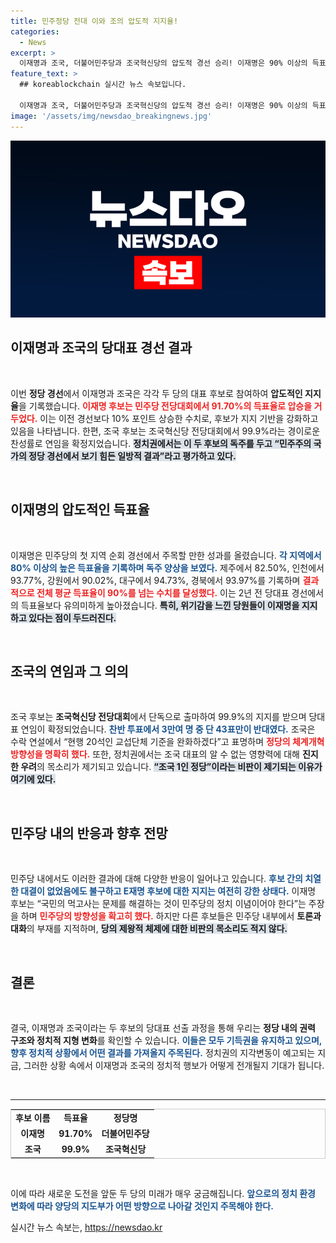 ```yaml
---
title: 민주정당 전대 이와 조의 압도적 지지율!
categories:
  - News
excerpt: >
  이재명과 조국, 더불어민주당과 조국혁신당의 압도적 경선 승리! 이재명은 90% 이상의 득표율로 민주당 독주를 확인했으며, 조국은 99.9%의 찬성률로 재선임. 두 후보의 미래 정치 지형에 대한 분수령이 될 이 경선에 주목하라!
feature_text: >
  ## koreablockchain 실시간 뉴스 속보입니다.

  이재명과 조국, 더불어민주당과 조국혁신당의 압도적 경선 승리! 이재명은 90% 이상의 득표율로 민주당 독주를 확인했으며, 조국은 99.9%의 찬성률로 재선임. 두 후보의 미래 정치 지형에 대한 분수령이 될 이 경선에 주목하라!
image: '/assets/img/newsdao_breakingnews.jpg'
---
```


<p><img src="/assets/img/newsdao_breakingnews.jpg" alt="koreablockchain 속보" /></p>

<h2 data-ke-size="size26">이재명과 조국의 당대표 경선 결과</h2>

<p data-ke-size="size16">&nbsp;</p> 

<p>이번 <b>정당 경선</b>에서 이재명과 조국은 각각 두 당의 대표 후보로 참여하여 <strong>압도적인 지지율</strong>을 기록했습니다. <b><span style="color: #ee2323;">이재명 후보는 민주당 전당대회에서 91.70%의 득표율로 압승을 거두었다.</span></b> 이는 이전 경선보다 10% 포인트 상승한 수치로, 후보가 지지 기반을 강화하고 있음을 나타냅니다. 한편, 조국 후보는 조국혁신당 전당대회에서 99.9%라는 경이로운 찬성률로 연임을 확정지었습니다. <b><span style="background-color: #21538527;">정치권에서는 이 두 후보의 독주를 두고 “민주주의 국가의 정당 경선에서 보기 힘든 일방적 결과”라고 평가하고 있다.</span></b> </p>

<p data-ke-size="size16">&nbsp;</p> 

<h2 data-ke-size="size26">이재명의 압도적인 득표율</h2>

<p data-ke-size="size16">&nbsp;</p> 

<p>이재명은 민주당의 첫 지역 순회 경선에서 주목할 만한 성과를 올렸습니다. <b><span style="color: #1a5490;">각 지역에서 80% 이상의 높은 득표율을 기록하며 독주 양상을 보였다.</span></b> 제주에서 82.50%, 인천에서 93.77%, 강원에서 90.02%, 대구에서 94.73%, 경북에서 93.97%를 기록하며 <b><span style="color: #ee2323;">결과적으로 전체 평균 득표율이 90%를 넘는 수치를 달성했다.</span></b> 이는 2년 전 당대표 경선에서의 득표율보다 유의미하게 높아졌습니다. <b><span style="background-color: #21538527;">특히, 위기감을 느낀 당원들이 이재명을 지지하고 있다는 점이 두드러진다.</span></b> </p>

<p data-ke-size="size16">&nbsp;</p> 

<h2 data-ke-size="size26">조국의 연임과 그 의의</h2>

<p data-ke-size="size16">&nbsp;</p> 

<p>조국 후보는 <b>조국혁신당 전당대회</b>에서 단독으로 출마하여 99.9%의 지지를 받으며 당대표 연임이 확정되었습니다. <b><span style="color: #1a5490;">찬반 투표에서 3만여 명 중 단 43표만이 반대였다.</span></b> 조국은 수락 연설에서 “현행 20석인 교섭단체 기준을 완화하겠다”고 표명하며 <b><span style="color: #ee2323;">정당의 체계개혁 방향성을 명확히 했다.</span></b> 또한, 정치권에서는 조국 대표의 알 수 없는 영향력에 대해 <strong>진지한 우려</strong>의 목소리가 제기되고 있습니다. <b><span style="background-color: #21538527;">“조국 1인 정당”이라는 비판이 제기되는 이유가 여기에 있다.</span></b></p>

<p data-ke-size="size16">&nbsp;</p> 

<h2 data-ke-size="size26">민주당 내의 반응과 향후 전망</h2>

<p data-ke-size="size16">&nbsp;</p> 

<p>민주당 내에서도 이러한 결과에 대해 다양한 반응이 일어나고 있습니다. <b><span style="color: #1a5490;">후보 간의 치열한 대결이 없었음에도 불구하고 E재명 후보에 대한 지지는 여전히 강한 상태다.</span></b> 이재명 후보는 “국민의 먹고사는 문제를 해결하는 것이 민주당의 정치 이념이어야 한다”는 주장을 하며 <b><span style="color: #ee2323;">민주당의 방향성을 확고히 했다.</span></b> 하지만 다른 후보들은 민주당 내부에서 <b>토론과 대화</b>의 부재를 지적하며, <b><span style="background-color: #21538527;">당의 제왕적 체제에 대한 비판의 목소리도 적지 않다.</span></b> </p>

<p data-ke-size="size16">&nbsp;</p> 

<h2 data-ke-size="size26">결론</h2>

<p data-ke-size="size16">&nbsp;</p> 

<p>결국, 이재명과 조국이라는 두 후보의 당대표 선출 과정을 통해 우리는 <b>정당 내의 권력 구조와 정치적 지형 변화</b>를 확인할 수 있습니다. <b><span style="color: #1a5490;">이들은 모두 기득권을 유지하고 있으며, 향후 정치적 상황에서 어떤 결과를 가져올지 주목된다.</span></b> 정치권의 지각변동이 예고되는 지금, 그러한 상황 속에서 이재명과 조국의 정치적 행보가 어떻게 전개될지 기대가 됩니다.</p>

<p data-ke-size="size16">&nbsp;</p>

<hr>

<table style="width: 100%; border: 1px solid #ccc;">
<tr>
<td style="text-align: center; height: 17px;"><b>후보 이름</b></td>
<td style="text-align: center; height: 17px;"><b>득표율</b></td>
<td style="text-align: center; height: 17px;"><b>정당명</b></td>
</tr>
<tr>
<td style="text-align: center; height: 17px;"><b>이재명</b></td>
<td style="text-align: center; height: 17px;"><b>91.70%</b></td>
<td style="text-align: center; height: 17px;"><b>더불어민주당</b></td>
</tr>
<tr>
<td style="text-align: center; height: 17px;"><b>조국</b></td>
<td style="text-align: center; height: 17px;"><b>99.9%</b></td>
<td style="text-align: center; height: 17px;"><b>조국혁신당</b></td>
</tr>
</table>

<p data-ke-size="size16">&nbsp;</p> 

<p>이에 따라 새로운 도전을 앞둔 두 당의 미래가 매우 궁금해집니다. <b><span style="color: #1a5490;">앞으로의 정치 환경 변화에 따라 양당의 지도부가 어떤 방향으로 나아갈 것인지 주목해야 한다.</span></b></p>
실시간 뉴스 속보는, <a href="https://newsdao.kr" rel="dofollow">https://newsdao.kr</a>


